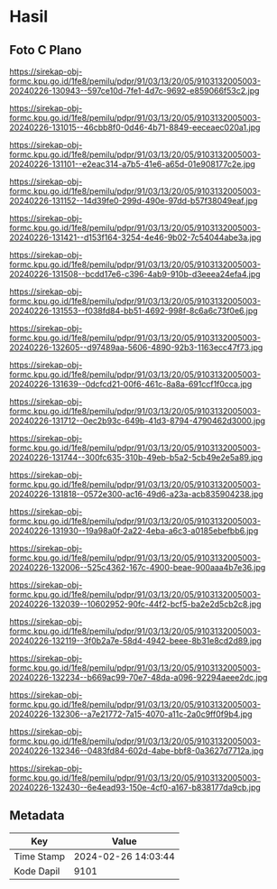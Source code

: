 # Hasil

## Foto C Plano

https://sirekap-obj-formc.kpu.go.id/1fe8/pemilu/pdpr/91/03/13/20/05/9103132005003-20240226-130943--597ce10d-7fe1-4d7c-9692-e859066f53c2.jpg

https://sirekap-obj-formc.kpu.go.id/1fe8/pemilu/pdpr/91/03/13/20/05/9103132005003-20240226-131015--46cbb8f0-0d46-4b71-8849-eeceaec020a1.jpg

https://sirekap-obj-formc.kpu.go.id/1fe8/pemilu/pdpr/91/03/13/20/05/9103132005003-20240226-131101--e2eac314-a7b5-41e6-a65d-01e908177c2e.jpg

https://sirekap-obj-formc.kpu.go.id/1fe8/pemilu/pdpr/91/03/13/20/05/9103132005003-20240226-131152--14d39fe0-299d-490e-97dd-b57f38049eaf.jpg

https://sirekap-obj-formc.kpu.go.id/1fe8/pemilu/pdpr/91/03/13/20/05/9103132005003-20240226-131421--d153f164-3254-4e46-9b02-7c54044abe3a.jpg

https://sirekap-obj-formc.kpu.go.id/1fe8/pemilu/pdpr/91/03/13/20/05/9103132005003-20240226-131508--bcdd17e6-c396-4ab9-910b-d3eeea24efa4.jpg

https://sirekap-obj-formc.kpu.go.id/1fe8/pemilu/pdpr/91/03/13/20/05/9103132005003-20240226-131553--f038fd84-bb51-4692-998f-8c6a6c73f0e6.jpg

https://sirekap-obj-formc.kpu.go.id/1fe8/pemilu/pdpr/91/03/13/20/05/9103132005003-20240226-132605--d97489aa-5606-4890-92b3-1163ecc47f73.jpg

https://sirekap-obj-formc.kpu.go.id/1fe8/pemilu/pdpr/91/03/13/20/05/9103132005003-20240226-131639--0dcfcd21-00f6-461c-8a8a-691ccf1f0cca.jpg

https://sirekap-obj-formc.kpu.go.id/1fe8/pemilu/pdpr/91/03/13/20/05/9103132005003-20240226-131712--0ec2b93c-649b-41d3-8794-4790462d3000.jpg

https://sirekap-obj-formc.kpu.go.id/1fe8/pemilu/pdpr/91/03/13/20/05/9103132005003-20240226-131744--300fc635-310b-49eb-b5a2-5cb49e2e5a89.jpg

https://sirekap-obj-formc.kpu.go.id/1fe8/pemilu/pdpr/91/03/13/20/05/9103132005003-20240226-131818--0572e300-ac16-49d6-a23a-acb835904238.jpg

https://sirekap-obj-formc.kpu.go.id/1fe8/pemilu/pdpr/91/03/13/20/05/9103132005003-20240226-131930--19a98a0f-2a22-4eba-a6c3-a0185ebefbb6.jpg

https://sirekap-obj-formc.kpu.go.id/1fe8/pemilu/pdpr/91/03/13/20/05/9103132005003-20240226-132006--525c4362-167c-4900-beae-900aaa4b7e36.jpg

https://sirekap-obj-formc.kpu.go.id/1fe8/pemilu/pdpr/91/03/13/20/05/9103132005003-20240226-132039--10602952-90fc-44f2-bcf5-ba2e2d5cb2c8.jpg

https://sirekap-obj-formc.kpu.go.id/1fe8/pemilu/pdpr/91/03/13/20/05/9103132005003-20240226-132119--3f0b2a7e-58d4-4942-beee-8b31e8cd2d89.jpg

https://sirekap-obj-formc.kpu.go.id/1fe8/pemilu/pdpr/91/03/13/20/05/9103132005003-20240226-132234--b669ac99-70e7-48da-a096-92294aeee2dc.jpg

https://sirekap-obj-formc.kpu.go.id/1fe8/pemilu/pdpr/91/03/13/20/05/9103132005003-20240226-132306--a7e21772-7a15-4070-a11c-2a0c9ff0f9b4.jpg

https://sirekap-obj-formc.kpu.go.id/1fe8/pemilu/pdpr/91/03/13/20/05/9103132005003-20240226-132346--0483fd84-602d-4abe-bbf8-0a3627d7712a.jpg

https://sirekap-obj-formc.kpu.go.id/1fe8/pemilu/pdpr/91/03/13/20/05/9103132005003-20240226-132430--6e4ead93-150e-4cf0-a167-b838177da9cb.jpg


## Metadata

| Key        | Value               |
| ---------- | ------------------- |
| Time Stamp | 2024-02-26 14:03:44 |
| Kode Dapil | 9101                |



